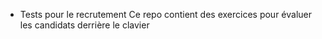 * Tests pour le recrutement
Ce repo contient des exercices pour évaluer les candidats derrière le clavier


